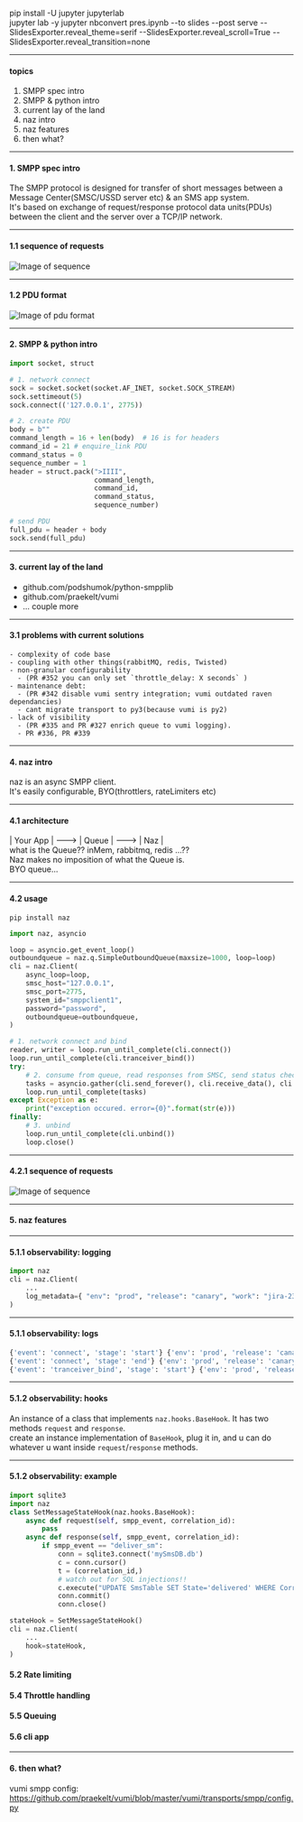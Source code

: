 pip install -U jupyter jupyterlab      
jupyter lab -y 
jupyter nbconvert pres.ipynb --to slides --post serve --SlidesExporter.reveal_theme=serif --SlidesExporter.reveal_scroll=True --SlidesExporter.reveal_transition=none    

---

#### topics                   
1. SMPP spec intro               
2. SMPP & python intro        
3. current lay of the land                  
4. naz intro                                       
5. naz features                    
6. then what?         

---
#### 1. SMPP spec intro                 
The SMPP protocol is designed for transfer of short messages between a Message Center(SMSC/USSD server etc) & an SMS app system.                
It's based on exchange of request/response protocol data units(PDUs) between the client and the server over a TCP/IP network.                

---
#### 1.1 sequence of requests
![Image of sequence](docs/sequence.png)
                             
---
#### 1.2 PDU format
![Image of pdu format](docs/pdu_format.png)

---
#### 2. SMPP & python intro         
```python
import socket, struct

# 1. network connect
sock = socket.socket(socket.AF_INET, socket.SOCK_STREAM)
sock.settimeout(5)
sock.connect(('127.0.0.1', 2775))

# 2. create PDU
body = b""
command_length = 16 + len(body)  # 16 is for headers
command_id = 21 # enquire_link PDU
command_status = 0
sequence_number = 1
header = struct.pack(">IIII",
                     command_length,
                     command_id,
                     command_status,
                     sequence_number)

# send PDU
full_pdu = header + body
sock.send(full_pdu)
```          

---
#### 3. current lay of the land               
- github.com/podshumok/python-smpplib               
- github.com/praekelt/vumi                    
- ... couple more          

---
#### 3.1 problems with current solutions           
    - complexity of code base    
    - coupling with other things(rabbitMQ, redis, Twisted)      
    - non-granular configurability         
      - (PR #352 you can only set `throttle_delay: X seconds` )
    - maintenance debt:
      - (PR #342 disable vumi sentry integration; vumi outdated raven dependancies)
      - cant migrate transport to py3(because vumi is py2)
    - lack of visibility      
      - (PR #335 and PR #327 enrich queue to vumi logging). 
      - PR #336, PR #339


---
#### 4. naz intro                     
naz is an async SMPP client.       
It's easily configurable, BYO(throttlers, rateLimiters etc)        

---
#### 4.1 architecture                
| Your App |  ---> | Queue | ---> | Naz |                   
what is the Queue?? inMem, rabbitmq, redis ...??       
Naz makes no imposition of what the Queue is.      
BYO queue...             

---
#### 4.2 usage                    
`pip install naz`        
```python
import naz, asyncio

loop = asyncio.get_event_loop()
outboundqueue = naz.q.SimpleOutboundQueue(maxsize=1000, loop=loop)
cli = naz.Client(
    async_loop=loop,
    smsc_host="127.0.0.1",
    smsc_port=2775,
    system_id="smppclient1",
    password="password",
    outboundqueue=outboundqueue,
)

# 1. network connect and bind
reader, writer = loop.run_until_complete(cli.connect())
loop.run_until_complete(cli.tranceiver_bind())
try:
    # 2. consume from queue, read responses from SMSC, send status checks
    tasks = asyncio.gather(cli.send_forever(), cli.receive_data(), cli.enquire_link())
    loop.run_until_complete(tasks)
except Exception as e:
    print("exception occured. error={0}".format(str(e)))
finally:
    # 3. unbind
    loop.run_until_complete(cli.unbind())
    loop.close()
```
---
#### 4.2.1 sequence of requests
![Image of sequence](docs/sequence.png)

---
#### 5. naz features  

---                
#### 5.1.1 observability: logging                 
```python
import naz
cli = naz.Client(
    ...
    log_metadata={ "env": "prod", "release": "canary", "work": "jira-2345"},
)
```

--- 
#### 5.1.1 observability: logs
```bash
{'event': 'connect', 'stage': 'start'} {'env': 'prod', 'release': 'canary', 'work': 'jira-2345', 'smsc_host': '127.0.0.1', 'system_id': 'smppclient1'}
{'event': 'connect', 'stage': 'end'} {'env': 'prod', 'release': 'canary', 'work': 'jira-2345', 'smsc_host': '127.0.0.1', 'system_id': 'smppclient1'}
{'event': 'tranceiver_bind', 'stage': 'start'} {'env': 'prod', 'release': 'canary', 'work': 'jira-2345', 'smsc_host': '127.0.0.1', 'system_id': 'smppclient1'}
```

---
#### 5.1.2 observability: hooks          
An instance of a class that implements `naz.hooks.BaseHook`.  It has two methods `request` and `response`.         
create an instance implementation of `BaseHook`, plug it in, and u can do whatever u want inside `request`/`response` methods.  

---
#### 5.1.2 observability: example 
```python
import sqlite3
import naz
class SetMessageStateHook(naz.hooks.BaseHook):
    async def request(self, smpp_event, correlation_id):
        pass
    async def response(self, smpp_event, correlation_id):
        if smpp_event == "deliver_sm":
            conn = sqlite3.connect('mySmsDB.db')
            c = conn.cursor()
            t = (correlation_id,)
            # watch out for SQL injections!!
            c.execute("UPDATE SmsTable SET State='delivered' WHERE CorrelatinID=?", t)
            conn.commit()
            conn.close()

stateHook = SetMessageStateHook()
cli = naz.Client(
    ...
    hook=stateHook,
)
```

#### 5.2 Rate limiting             
#### 5.4 Throttle handling              
#### 5.5 Queuing             
#### 5.6 cli app

---
#### 6. then what?         


vumi smpp config:     
https://github.com/praekelt/vumi/blob/master/vumi/transports/smpp/config.py
